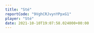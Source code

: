 ```yaml
---
title: "Sté"
reportCode: "9VghCRJvynYPpxG1"
player: "Sté"
date: 2021-10-10T19:07:58.024000+00:00
---
```

